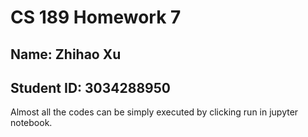 # CS 189 Homework 7

## Name: Zhihao Xu
## Student ID: 3034288950

Almost all the codes can be simply executed by clicking run in jupyter notebook. 